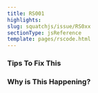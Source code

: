 ```yaml
---
title: RS001
highlights: 
slug: squatchjs/issue/RS0xx
sectionType: jsReference
template: pages/rscode.html
---
```


### Tips To Fix This

### Why is This Happening?

